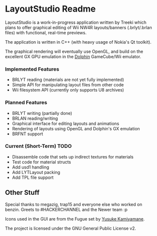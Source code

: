 LayoutStudio Readme
===================

LayoutStudio is a work-in-progress application written by Treeki which plans to
offer graphical editing of Wii NW4R layouts/banners (.brlyt/.brlan files) with
functional, real-time previews.

The application is written in C++ (with heavy usage of Nokia's Qt toolkit).

The graphical rendering will eventually use OpenGL, and build on the excellent
GX GPU emulation in the [Dolphin][dol] GameCube/Wii emulator.

[dol]: http://code.google.com/p/dolphin-emu/


### Implemented Features ###
- BRLYT reading (materials are not yet fully implemented)
- Simple API for manipulating layout files from other code
- Wii filesystem API (currently only supports U8 archives)


### Planned Features ###
- BRLYT writing (partially done)
- BRLAN reading/writing
- Graphical interface for editing layouts and animations
- Rendering of layouts using OpenGL and Dolphin's GX emulation
- BRFNT support


### Current (Short-Term) TODO ###
- Disassemble code that sets up indirect textures for materials
- Test code for material structs
- Add usd1 handling
- Add LYTLayout packing
- Add TPL file support


Other Stuff
-----------

Special thanks to megazig, trap15 and everyone else who worked on benzin.
Greets to #HACKERCHANNEL and the Newer team :p

Icons used in the GUI are from the Fugue set by [Yusuke Kamiyamane][yk].

The project is licensed under the GNU General Public License v2.

[yk]: http://p.yusukekamiyamane.com/
